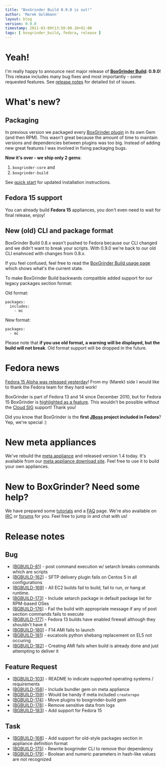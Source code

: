 ```yaml
---
title: "BoxGrinder Build 0.9.0 is out!"
author: 'Marek Goldmann'
layout: blog
version: 0.9.0
timestamp: 2011-03-09t13:50:00.10+01:00
tags: [ boxgrinder_build, fedora, release ]
---
```


# Yeah!

I'm really happy to announce next major release of **[BoxGrinder Build](/build): 0.9.0**! This release includes many bug fixes and most importantly - some requested features. See [release notes][release_notes] for detailed list of issues.

# What's new?

## Packaging

In previous version we packaged every [BoxGrinder plugin](/tutorials/boxgrinder-build-plugins/) in its own Gem (and then RPM). This wasn't great because the amount of time to maintain versions and dependencies between plugins was too big. Instead of adding new great features I was involved in fixing packaging bugs.

**Now it's over - we ship only 2 gems**:

1. `boxgrinder-core` and
2. `boxgrinder-build`

See [quick start](/tutorials/boxgrinder-build-quick-start/) for updated installation instructions.

## Fedora 15 support

You can already build **Fedora 15** appliances, you don't even need to wait for final release, enjoy!

## New (old) CLI and package format

BoxGrinder Build 0.8.x wasn't pushed to Fedora because our CLI changed and we didn't want to break your scripts. With 0.9.0 we're back to our old CLI enahnced with changes from 0.8.x.

If you feel confused, feel free to read the [BoxGrinder Build usage page](/tutorials/boxgrinder-build-usage-instructions/) which shows what's the current state.

To make BoxGrinder Build backwards compatible added support for our legacy packages section format:

Old format:

    packages:
      includes:
        - mc

New format:

    packages:
      - mc

Please note that **if you use old format, a warning will be displayed, but the build will not break**. Old format support will be dropped in the future.

# Fedora news

[Fedora 15 Alpha was released yesterday](http://fedoraproject.org/wiki/Fedora_15_Alpha_release_notes)! From my (Marek) side I would like to thank the Fedora team for they hard work!

BoxGrinder is part of Fedora 13 and 14 since December 2010, but for Fedora 15 BoxGrinder is [highlighted as a feature](http://fedoraproject.org/wiki/Features/BoxGrinder). This wouldn't be possible without the [Cloud SIG](http://fedoraproject.org/wiki/Cloud_SIG) support! Thank you!

Did you know that BoxGrinder is the **first [JBoss](http://www.jboss.org/) project included in Fedora**? Yep, we're special :)

# New meta appliances

We've rebuild the [meta appliance](/tutorials/boxgrinder-build-meta-appliance/) and released version 1.4 today. It's available from our [meta appliance download site](/download/boxgrinder-build-meta-appliance/). Feel free to use it to build your own appliances.

# New to BoxGrinder? Need some help?

We have prepared some [tutorials](/tutorials) and a [FAQ](/faq) page. We're also available on [IRC](irc://irc.freenode.net/boxgrinder) or [forums](http://community.jboss.org/en/boxgrinder?view=discussions) for you. Feel free to jump in and chat with us!

# Release notes

##  Bug

  * [[BGBUILD-81][33]] - post command execution w/ setarch breaks commands which are scripts
  * [[BGBUILD-162][34]] - SFTP delivery plugin fails on Centos 5 in all configurations
  * [[BGBUILD-169][35]] - All EC2 builds fail to build, fail to run, or hang at runtime.
  * [[BGBUILD-173][36]] - Include setarch package in default package list for RPM-based OSes
  * [[BGBUILD-176][37]] - Fail the build with appropriate message if any of post section commands fails to execute
  * [[BGBUILD-177][38]] - Fedora 13 builds have enabled firewall although they shouldn&#39;t have it
  * [[BGBUILD-180][39]] - F14 AMI fails to launch
  * [[BGBUILD-181][40]] - eucatools python shebang replacement on EL5 not occuring
  * [[BGBUILD-182][41]] - Creating AMI fails when build is already done and just attempting to deliver it

   [33]: https://issues.jboss.org/browse/BGBUILD-81
   [34]: https://issues.jboss.org/browse/BGBUILD-162
   [35]: https://issues.jboss.org/browse/BGBUILD-169
   [36]: https://issues.jboss.org/browse/BGBUILD-173
   [37]: https://issues.jboss.org/browse/BGBUILD-176
   [38]: https://issues.jboss.org/browse/BGBUILD-177
   [39]: https://issues.jboss.org/browse/BGBUILD-180
   [40]: https://issues.jboss.org/browse/BGBUILD-181
   [41]: https://issues.jboss.org/browse/BGBUILD-182

##  Feature Request

  * [[BGBUILD-103][42]] - README to indicate supported operating systems / requirements
  * [[BGBUILD-158][43]] - Include bundler gem on meta appliance
  * [[BGBUILD-159][44]] - Would be handy if meta included `createrepo`
  * [[BGBUILD-174][45]] - Move plugins to boxgrinder-build gem
  * [[BGBUILD-178][46]] - Remove sensitive data from logs
  * [[BGBUILD-183][47]] - Add support for Fedora 15

   [42]: https://issues.jboss.org/browse/BGBUILD-103
   [43]: https://issues.jboss.org/browse/BGBUILD-158
   [44]: https://issues.jboss.org/browse/BGBUILD-159
   [45]: https://issues.jboss.org/browse/BGBUILD-174
   [46]: https://issues.jboss.org/browse/BGBUILD-178
   [47]: https://issues.jboss.org/browse/BGBUILD-183

##  Task

  * [[BGBUILD-168][48]] - Add support for old-style packages section in appliance definition format
  * [[BGBUILD-175][49]] - Rewrite boxgrinder CLI to remove thor dependency
  * [[BGBUILD-179][50]] - Boolean and numeric parameters in hash-like values are not recognized

   [48]: https://issues.jboss.org/browse/BGBUILD-168
   [49]: https://issues.jboss.org/browse/BGBUILD-175
   [50]: https://issues.jboss.org/browse/BGBUILD-179


[release_notes]: #Release_notes
